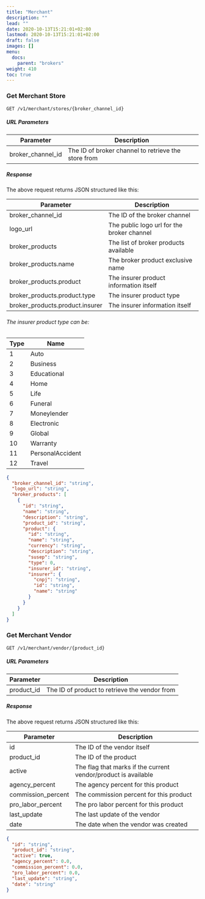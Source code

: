 ```yaml
---
title: "Merchant"
description: ""
lead: ""
date: 2020-10-13T15:21:01+02:00
lastmod: 2020-10-13T15:21:01+02:00
draft: false
images: []
menu:
  docs:
    parent: "brokers"
weight: 410
toc: true
---
```


### Get Merchant Store

`GET /v1/merchant/stores/{broker_channel_id}`

##### URL Parameters

Parameter | Description
--------- | -----------
broker_channel_id | The ID of broker channel to retrieve the store from

##### Response

The above request returns JSON structured like this:

Parameter | Description
--------- | -----------
broker_channel_id | The ID of the broker channel
logo_url | The public logo url for the broker channel
broker_products | The list of broker products available
broker_products.name | The broker product exclusive name
broker_products.product | The insurer product information itself
broker_products.product.type | The insurer product type
broker_products.product.insurer | The insurer information itself

###### The insurer product type can be:

Type | Name
--------- | -----------
1 | Auto
2 | Business
3 | Educational
4 | Home
5 | Life
6 | Funeral
7 | Moneylender
8 | Electronic
9 | Global
10 | Warranty
11 | PersonalAccident
12 | Travel

```json
{
  "broker_channel_id": "string",
  "logo_url": "string",
  "broker_products": [
    {
      "id": "string",
      "name": "string",
      "description": "string",
      "product_id": "string",
      "product": {
        "id": "string",
        "name": "string",
        "currency": "string",
        "description": "string",
        "susep": "string",
        "type": 0,
        "insurer_id": "string",
        "insurer": {
          "cnpj": "string",
          "id": "string",
          "name": "string"
        }
      }
    }
  ]
}
```

### Get Merchant Vendor

`GET /v1/merchant/vendor/{product_id}`

##### URL Parameters

Parameter | Description
--------- | -----------
product_id | The ID of product to retrieve the vendor from

##### Response

The above request returns JSON structured like this:

Parameter | Description
--------- | -----------
id | The ID of the vendor itself
product_id | The ID of the product
active | The flag that marks if the current vendor/product is available
agency_percent | The agency percent for this product
commission_percent | The commission percent for this product
pro_labor_percent | The pro labor percent for this product
last_update | The last update of the vendor
date | The date when the vendor was created

```json
{
  "id": "string",
  "product_id": "string",
  "active": true,
  "agency_percent": 0.0,
  "commission_percent": 0.0,
  "pro_labor_percent": 0.0,
  "last_update": "string",
  "date": "string"
}
```
